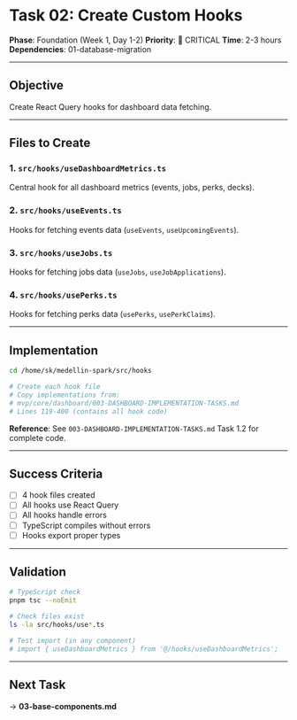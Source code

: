 # Task 02: Create Custom Hooks

**Phase**: Foundation (Week 1, Day 1-2)
**Priority**: 🔴 CRITICAL
**Time**: 2-3 hours
**Dependencies**: 01-database-migration

---

## Objective

Create React Query hooks for dashboard data fetching.

---

## Files to Create

### 1. `src/hooks/useDashboardMetrics.ts`

Central hook for all dashboard metrics (events, jobs, perks, decks).

### 2. `src/hooks/useEvents.ts`

Hooks for fetching events data (`useEvents`, `useUpcomingEvents`).

### 3. `src/hooks/useJobs.ts`

Hooks for fetching jobs data (`useJobs`, `useJobApplications`).

### 4. `src/hooks/usePerks.ts`

Hooks for fetching perks data (`usePerks`, `usePerkClaims`).

---

## Implementation

```bash
cd /home/sk/medellin-spark/src/hooks

# Create each hook file
# Copy implementations from:
# mvp/core/dashboard/003-DASHBOARD-IMPLEMENTATION-TASKS.md
# Lines 119-400 (contains all hook code)
```

**Reference**: See `003-DASHBOARD-IMPLEMENTATION-TASKS.md` Task 1.2 for complete code.

---

## Success Criteria

- [ ] 4 hook files created
- [ ] All hooks use React Query
- [ ] All hooks handle errors
- [ ] TypeScript compiles without errors
- [ ] Hooks export proper types

---

## Validation

```bash
# TypeScript check
pnpm tsc --noEmit

# Check files exist
ls -la src/hooks/use*.ts

# Test import (in any component)
# import { useDashboardMetrics } from '@/hooks/useDashboardMetrics';
```

---

## Next Task

→ **03-base-components.md**
